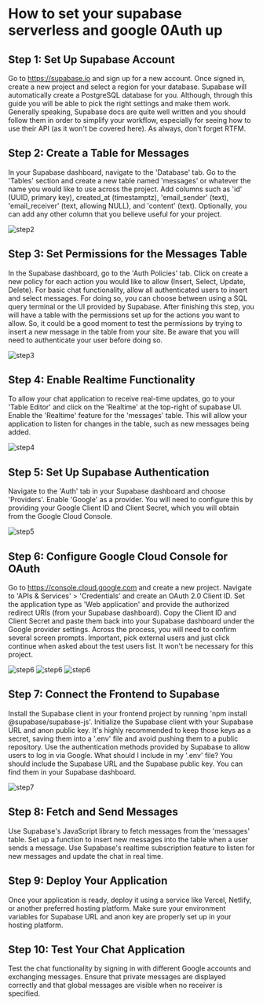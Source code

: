 # How to set your supabase serverless and google 0Auth up

## Step 1: Set Up Supabase Account

Go to <https://supabase.io> and sign up for a new account. Once signed in, create a new project and select a region for your database. Supabase will automatically create a PostgreSQL database for you. Although, through this guide you will be able to pick the right settings and make them work. Generally speaking, Supabase docs are quite well written and you should follow them in order to simplify your workflow, especially for seeing how to use their API (as it won't be covered here). As always, don't forget RTFM.

## Step 2: Create a Table for Messages

In your Supabase dashboard, navigate to the 'Database' tab. Go to the 'Tables' section and create a new table named 'messages' or whatever the name you would like to use across the project. Add columns such as 'id' (UUID, primary key), created_at (timestamptz), 'email_sender' (text), 'email_receiver' (text, allowing NULL), and 'content' (text). Optionally, you can add any other column that you believe useful for your project.

![step2](public/Supabase_step2.JPG)

## Step 3: Set Permissions for the Messages Table

In the Supabase dashboard, go to the 'Auth Policies' tab. Click on create a new policy for each action you would like to allow (Insert, Select, Update, Delete). For basic chat functionality, allow all authenticated users to insert and select messages. For doing so, you can choose between using a SQL query terminal or the UI provided by Supabase. After finishing this step, you will have a table with the permissions set up for the actions you want to allow. So, it could be a good moment to test the permissions by trying to insert a new message in the table from your site. Be aware that you will need to authenticate your user before doing so.

![step3](public/Supabase_step3.JPG)

## Step 4: Enable Realtime Functionality

To allow your chat application to receive real-time updates, go to your 'Table Editor' and click on the 'Realtime' at the top-right of supabase UI. Enable the 'Realtime' feature for the 'messages' table. This will allow your application to listen for changes in the table, such as new messages being added.

![step4](public/Supabase_step4.JPG)

## Step 5: Set Up Supabase Authentication

Navigate to the 'Auth' tab in your Supabase dashboard and choose 'Providers'. Enable 'Google' as a provider. You will need to configure this by providing your Google Client ID and Client Secret, which you will obtain from the Google Cloud Console.

![step5](public/Supabase_step5.JPG)

## Step 6: Configure Google Cloud Console for OAuth

Go to <https://console.cloud.google.com> and create a new project. Navigate to 'APIs & Services' > 'Credentials' and create an OAuth 2.0 Client ID. Set the application type as 'Web application' and provide the authorized redirect URIs (from your Supabase dashboard). Copy the Client ID and Client Secret and paste them back into your Supabase dashboard under the Google provider settings. Across the process, you will need to confirm several screen prompts. Important, pick external users and just click continue when asked about the test users list. It won't be necessary for this project.

![step6](public/Supabase_step6.JPG)
![step6](public/Supabase_step8.jpeg)
![step6](public/Supabase_step9.jpeg)

## Step 7: Connect the Frontend to Supabase

Install the Supabase client in your frontend project by running 'npm install @supabase/supabase-js'. Initialize the Supabase client with your Supabase URL and anon public key. It's highly recommended to keep those keys as a secret, saving them into a '.env' file and avoid pushing them to a public repository. Use the authentication methods provided by Supabase to allow users to log in via Google. What should I include in my '.env' file? You should include the Supabase URL and the Supabase public key. You can find them in your Supabase dashboard.

![step7](public/Supabase_step7.jpeg)

## Step 8: Fetch and Send Messages

Use Supabase's JavaScript library to fetch messages from the 'messages' table. Set up a function to insert new messages into the table when a user sends a message. Use Supabase's realtime subscription feature to listen for new messages and update the chat in real time.

## Step 9: Deploy Your Application

Once your application is ready, deploy it using a service like Vercel, Netlify, or another preferred hosting platform. Make sure your environment variables for Supabase URL and anon key are properly set up in your hosting platform.

## Step 10: Test Your Chat Application

Test the chat functionality by signing in with different Google accounts and exchanging messages. Ensure that private messages are displayed correctly and that global messages are visible when no receiver is specified.
